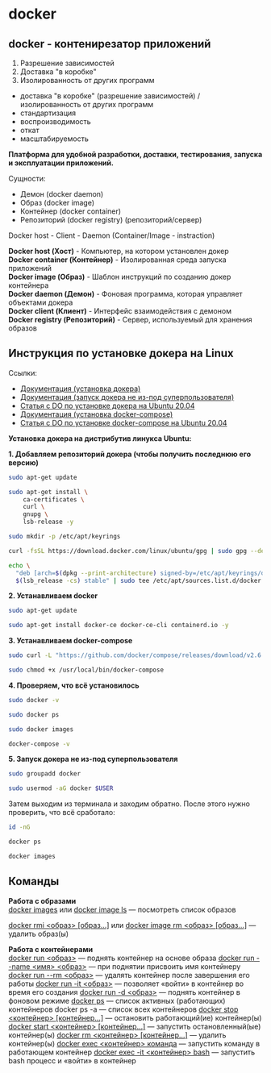 # docker
## docker - контенирезатор приложений
1. Разрешение зависимостей
2. Доставка "в коробке"
3. Изолированность от других программ

- доставка "в коробке" (разрешение зависимостей) / изолированность от других программ
- стандартизация
- воспроизводимость
- откат
- масштабируемость

<b>Платформа для удобной разработки, доставки, тестирования, запуска и эксплуатации приложений.</b>

Сущности:
 - Демон (docker daemon)
 - Образ (docker image)
 - Контейнер (docker container)
 - Репозиторий (docker registry) (репозиторий/сервер)

Docker host - Client - Daemon (Container/Image - instraction)

<b>Docker host (Хост)</b> - Компьютер, на котором установлен докер<br>
<b>Docker container (Контейнер)</b> - Изолированная среда запуска приложений<br>
<b>Docker image (Образ)</b> - Шаблон инструкций по созданию докер контейнера<br>
<b>Docker daemon (Демон)</b> - Фоновая программа, которая управляет объектами докера<br>
<b>Docker client (Клиент)</b> - Интерфейс взаимодействия с демоном<br>
<b>Docker registry (Репозиторий)</b> - Сервер, используемый для хранения образов

## Инструкция по установке докера на Linux
Ссылки:
* [Документация (установка докера)](https://docs.docker.com/engine/install/ubuntu/)
* [Документация (запуск докера не из-под суперпользователя)](https://docs.docker.com/engine/install/linux-postinstall/)
* [Статья с DO по установке докера на Ubuntu 20.04](https://www.digitalocean.com/community/tutorials/how-to-install-and-use-docker-on-ubuntu-20-04-ru)
* [Документация (установка docker-compose)](https://docs.docker.com/compose/install/)
* [Статья с DO по установке docker-compose на Ubuntu 20.04](https://www.digitalocean.com/community/tutorials/how-to-install-and-use-docker-compose-on-ubuntu-20-04)

<b>Установка докера на дистрибутив линукса Ubuntu:</b>

<b>1. Добавляем репозиторий докера (чтобы получить последнюю его версию)</b>
```sh
sudo apt-get update
```
```sh
sudo apt-get install \
    ca-certificates \
    curl \
    gnupg \
    lsb-release -y
```
```sh
sudo mkdir -p /etc/apt/keyrings
```
```sh
curl -fsSL https://download.docker.com/linux/ubuntu/gpg | sudo gpg --dearmor -o /etc/apt/keyrings/docker.gpg
```
```sh
echo \
  "deb [arch=$(dpkg --print-architecture) signed-by=/etc/apt/keyrings/docker.gpg] https://download.docker.com/linux/ubuntu \
  $(lsb_release -cs) stable" | sudo tee /etc/apt/sources.list.d/docker.list > /dev/null
```
<b>2. Устанавливаем docker</b>
```sh
sudo apt-get update
```
```sh
sudo apt-get install docker-ce docker-ce-cli containerd.io -y
```
<b>3. Устанавливаем docker-compose</b>
```sh
sudo curl -L "https://github.com/docker/compose/releases/download/v2.6.0/docker-compose-$(uname -s)-$(uname -m)" -o /usr/local/bin/docker-compose
```
```sh
sudo chmod +x /usr/local/bin/docker-compose
```

<b>4. Проверяем, что всё установилось</b>
```sh
sudo docker -v
```
```sh
sudo docker ps
```
```sh
sudo docker images
```
```sh
docker-compose -v
```

<b>5. Запуск докера не из-под суперпользователя</b>
```sh
sudo groupadd docker
```
```sh
sudo usermod -aG docker $USER
```
Затем выходим из терминала и заходим обратно.
После этого нужно проверить, что всё сработало:
```sh
id -nG
```
```sh
docker ps
```
```sh
docker images
```
## Команды 
<b>Работа с образами</b><br>
[docker images](https://docs.docker.com/engine/reference/commandline/images/) или [docker image ls](https://docs.docker.com/engine/reference/commandline/image_ls/) — посмотреть список образов<br>

[docker rmi <образ> [образ...]](https://docs.docker.com/engine/reference/commandline/rmi/) или [docker image rm <образ> [образ...]](https://docs.docker.com/engine/reference/commandline/image_rm/) — удалить образ(ы)<br>

<b>Работа с контейнерами</b><br>
[docker run <образ>](https://docs.docker.com/engine/reference/commandline/run/) — поднять контейнер на основе образа
      [docker run --name <имя> <образ>](https://docs.docker.com/engine/reference/run/#name---name) — при поднятии присвоить имя контейнеру
      [docker run --rm <образ>](https://docs.docker.com/engine/reference/run/#clean-up---rm) — удалять контейнер после завершения его работы
      [docker run -it <образ>](https://docs.docker.com/engine/reference/commandline/run/#assign-name-and-allocate-pseudo-tty---name--it) — позволяет «войти» в контейнер во время его создания
      [docker run -d <образ>](https://docs.docker.com/engine/reference/run/#detached--d) — поднять контейнер в фоновом режиме
[docker ps](https://docs.docker.com/engine/reference/commandline/ps/#show-both-running-and-stopped-containers) — список активных (работающих) контейнеров
      docker ps -a — список всех контейнеров
[docker stop <контейнер> [контейнер...]](https://docs.docker.com/engine/reference/commandline/stop/) — остановить работающий(ие) контейнер(ы)
[docker start <контейнер> [контейнер...]](https://docs.docker.com/engine/reference/commandline/start/) — запустить остановленный(ые) контейнер(ы)
[docker rm <контейнер> [контейнер...]](https://docs.docker.com/engine/reference/commandline/rm/) — удалить контейнер(ы)
[docker exec <контейнер> команда](https://docs.docker.com/engine/reference/commandline/exec/) — запустить команду в работающем контейнер
      [docker exec -it <контейнер> bash](https://docs.docker.com/engine/reference/commandline/exec/#run-docker-exec-on-a-running-container) — запустить bash процесс и «войти» в контейнер
